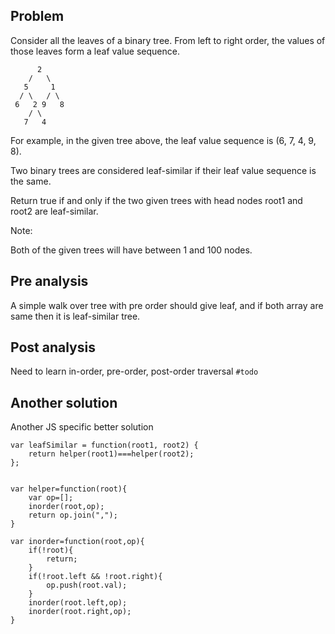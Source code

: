 ## Problem

Consider all the leaves of a binary tree. From left to right order, the values of those leaves form a leaf value sequence.

          2
        /   \
       5     1
      / \   / \
     6   2 9   8
        / \
       7   4

For example, in the given tree above, the leaf value sequence is (6, 7, 4, 9, 8).

Two binary trees are considered leaf-similar if their leaf value sequence is the same.

Return true if and only if the two given trees with head nodes root1 and root2 are leaf-similar.

Note:

Both of the given trees will have between 1 and 100 nodes.

## Pre analysis

A simple walk over tree with pre order should give leaf, and if both array are same then it is leaf-similar tree.

## Post analysis

Need to learn in-order, pre-order, post-order traversal `#todo`

## Another solution

Another JS specific better solution

    var leafSimilar = function(root1, root2) {
        return helper(root1)===helper(root2);
    };


    var helper=function(root){
        var op=[];
        inorder(root,op);
        return op.join(",");
    }

    var inorder=function(root,op){
        if(!root){
            return;
        }
        if(!root.left && !root.right){
            op.push(root.val);
        }
        inorder(root.left,op);
        inorder(root.right,op);
    }
